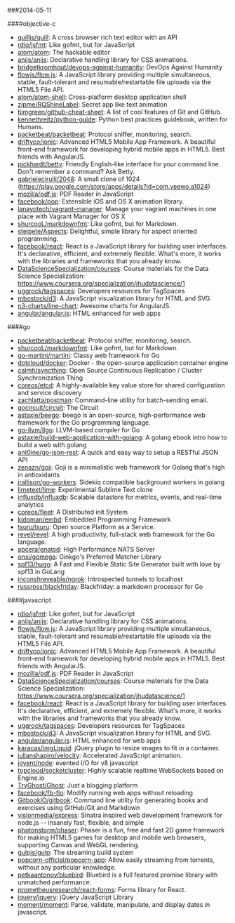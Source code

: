 ###2014-05-11

####objective-c
* [quilljs/quill](https://github.com/quilljs/quill): A cross browser rich text editor with an API
* [rdio/jsfmt](https://github.com/rdio/jsfmt): Like gofmt, but for JavaScript
* [atom/atom](https://github.com/atom/atom): The hackable editor
* [anijs/anijs](https://github.com/anijs/anijs): Declarative handling library for CSS animations.
* [bridgetkromhout/devops-against-humanity](https://github.com/bridgetkromhout/devops-against-humanity): DevOps Against Humanity
* [flowjs/flow.js](https://github.com/flowjs/flow.js): A JavaScript library providing multiple simultaneous, stable, fault-tolerant and resumable/restartable file uploads via the HTML5 File API.
* [atom/atom-shell](https://github.com/atom/atom-shell): Cross-platform desktop application shell
* [zipme/RQShineLabel](https://github.com/zipme/RQShineLabel): Secret app like text animation
* [tiimgreen/github-cheat-sheet](https://github.com/tiimgreen/github-cheat-sheet): A list of cool features of Git and GitHub.
* [kennethreitz/python-guide](https://github.com/kennethreitz/python-guide): Python best practices guidebook, written for Humans. 
* [packetbeat/packetbeat](https://github.com/packetbeat/packetbeat): Protocol sniffer, monitoring, search.
* [driftyco/ionic](https://github.com/driftyco/ionic): Advanced HTML5 Mobile App Framework. A beautiful front-end framework for developing hybrid mobile apps in HTML5. Best friends with AngularJS.
* [pickhardt/betty](https://github.com/pickhardt/betty): Friendly English-like interface for your command line. Don't remember a command? Ask Betty.
* [gabrielecirulli/2048](https://github.com/gabrielecirulli/2048): A small clone of 1024 (https://play.google.com/store/apps/details?id=com.veewo.a1024)
* [mozilla/pdf.js](https://github.com/mozilla/pdf.js): PDF Reader in JavaScript
* [facebook/pop](https://github.com/facebook/pop): Extensible iOS and OS X animation library.
* [lanayotech/vagrant-manager](https://github.com/lanayotech/vagrant-manager): Manage your vagrant machines in one place with Vagrant Manager for OS X
* [shurcooL/markdownfmt](https://github.com/shurcooL/markdownfmt): Like gofmt, but for Markdown.
* [steipete/Aspects](https://github.com/steipete/Aspects): Delightful, simple library for aspect oriented programming.
* [facebook/react](https://github.com/facebook/react): React is a JavaScript library for building user interfaces. It's declarative, efficient, and extremely flexible. What's more, it works with the libraries and frameworks that you already know.
* [DataScienceSpecialization/courses](https://github.com/DataScienceSpecialization/courses): Course materials for the Data Science Specialization: https://www.coursera.org/specialization/jhudatascience/1
* [uggrock/tagspaces](https://github.com/uggrock/tagspaces): Developers resources for TagSpaces
* [mbostock/d3](https://github.com/mbostock/d3): A JavaScript visualization library for HTML and SVG.
* [n3-charts/line-chart](https://github.com/n3-charts/line-chart): Awesome charts for AngularJS.
* [angular/angular.js](https://github.com/angular/angular.js): HTML enhanced for web apps

####go
* [packetbeat/packetbeat](https://github.com/packetbeat/packetbeat): Protocol sniffer, monitoring, search.
* [shurcooL/markdownfmt](https://github.com/shurcooL/markdownfmt): Like gofmt, but for Markdown.
* [go-martini/martini](https://github.com/go-martini/martini): Classy web framework for Go
* [dotcloud/docker](https://github.com/dotcloud/docker): Docker - the open-source application container engine
* [calmh/syncthing](https://github.com/calmh/syncthing): Open Source Continuous Replication / Cluster Synchronization Thing
* [coreos/etcd](https://github.com/coreos/etcd): A highly-available key value store for shared configuration and service discovery
* [zachlatta/postman](https://github.com/zachlatta/postman): Command-line utility for batch-sending email.
* [gocircuit/circuit](https://github.com/gocircuit/circuit): The Circuit
* [astaxie/beego](https://github.com/astaxie/beego): beego is an open-source, high-performance web framework for the Go programming language.
* [go-llvm/llgo](https://github.com/go-llvm/llgo): LLVM-based compiler for Go
* [astaxie/build-web-application-with-golang](https://github.com/astaxie/build-web-application-with-golang): A golang ebook intro how to build a web with golang
* [ant0ine/go-json-rest](https://github.com/ant0ine/go-json-rest): A quick and easy way to setup a RESTful JSON API
* [zenazn/goji](https://github.com/zenazn/goji): Goji is a minimalistic web framework for Golang that's high in antioxidants
* [jrallison/go-workers](https://github.com/jrallison/go-workers): Sidekiq compatible background workers in golang
* [limetext/lime](https://github.com/limetext/lime): Experimental Sublime Text clone
* [influxdb/influxdb](https://github.com/influxdb/influxdb): Scalable datastore for metrics, events, and real-time analytics
* [coreos/fleet](https://github.com/coreos/fleet): A Distributed init System
* [kidoman/embd](https://github.com/kidoman/embd): Embedded Programming Framework
* [tsuru/tsuru](https://github.com/tsuru/tsuru): Open source Platform as a Service.
* [revel/revel](https://github.com/revel/revel): A high productivity, full-stack web framework for the Go language.
* [apcera/gnatsd](https://github.com/apcera/gnatsd): High Performance NATS Server
* [onsi/gomega](https://github.com/onsi/gomega): Ginkgo's Preferred Matcher Library
* [spf13/hugo](https://github.com/spf13/hugo): A Fast and Flexible Static Site Generator built with love by spf13 in GoLang
* [inconshreveable/ngrok](https://github.com/inconshreveable/ngrok): Introspected tunnels to localhost
* [russross/blackfriday](https://github.com/russross/blackfriday): Blackfriday: a markdown processor for Go

####javascript
* [rdio/jsfmt](https://github.com/rdio/jsfmt): Like gofmt, but for JavaScript
* [anijs/anijs](https://github.com/anijs/anijs): Declarative handling library for CSS animations.
* [flowjs/flow.js](https://github.com/flowjs/flow.js): A JavaScript library providing multiple simultaneous, stable, fault-tolerant and resumable/restartable file uploads via the HTML5 File API.
* [driftyco/ionic](https://github.com/driftyco/ionic): Advanced HTML5 Mobile App Framework. A beautiful front-end framework for developing hybrid mobile apps in HTML5. Best friends with AngularJS.
* [mozilla/pdf.js](https://github.com/mozilla/pdf.js): PDF Reader in JavaScript
* [DataScienceSpecialization/courses](https://github.com/DataScienceSpecialization/courses): Course materials for the Data Science Specialization: https://www.coursera.org/specialization/jhudatascience/1
* [facebook/react](https://github.com/facebook/react): React is a JavaScript library for building user interfaces. It's declarative, efficient, and extremely flexible. What's more, it works with the libraries and frameworks that you already know.
* [uggrock/tagspaces](https://github.com/uggrock/tagspaces): Developers resources for TagSpaces
* [mbostock/d3](https://github.com/mbostock/d3): A JavaScript visualization library for HTML and SVG.
* [angular/angular.js](https://github.com/angular/angular.js): HTML enhanced for web apps
* [karacas/imgLiquid](https://github.com/karacas/imgLiquid): jQuery plugin to resize images to fit in a container.
* [julianshapiro/velocity](https://github.com/julianshapiro/velocity): Accelerated JavaScript animation.
* [joyent/node](https://github.com/joyent/node): evented I/O for v8 javascript
* [topcloud/socketcluster](https://github.com/topcloud/socketcluster): Highly scalable realtime WebSockets based on Engine.io
* [TryGhost/Ghost](https://github.com/TryGhost/Ghost): Just a blogging platform
* [facebook/fb-flo](https://github.com/facebook/fb-flo): Modify running web apps without reloading
* [GitbookIO/gitbook](https://github.com/GitbookIO/gitbook): Command line utility for generating books and exercises using GitHub/Git and Markdown
* [visionmedia/express](https://github.com/visionmedia/express): Sinatra inspired web development framework for node.js -- insanely fast, flexible, and simple
* [photonstorm/phaser](https://github.com/photonstorm/phaser): Phaser is a fun, free and fast 2D game framework for making HTML5 games for desktop and mobile web browsers, supporting Canvas and WebGL rendering.
* [gulpjs/gulp](https://github.com/gulpjs/gulp): The streaming build system
* [popcorn-official/popcorn-app](https://github.com/popcorn-official/popcorn-app): Allow easily streaming from torrents, without any particular knowledge.
* [petkaantonov/bluebird](https://github.com/petkaantonov/bluebird): Bluebird is a full featured promise library with unmatched performance.
* [prometheusresearch/react-forms](https://github.com/prometheusresearch/react-forms): Forms library for React.
* [jquery/jquery](https://github.com/jquery/jquery): jQuery JavaScript Library
* [moment/moment](https://github.com/moment/moment): Parse, validate, manipulate, and display dates in javascript.
